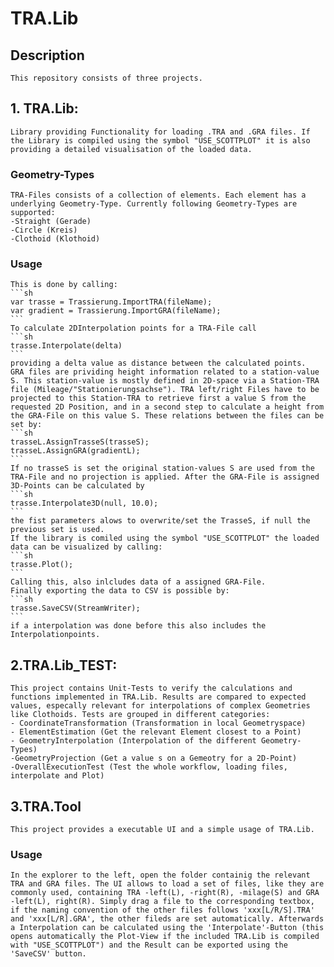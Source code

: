# TRA.Lib

## Description
	This repository consists of three projects.
## 1. TRA.Lib:
	Library providing Functionality for loading .TRA and .GRA files. If the Library is compiled using the symbol "USE_SCOTTPLOT" it is also providing a detailed visualisation of the loaded data.
### Geometry-Types
	TRA-Files consists of a collection of elements. Each element has a underlying Geometry-Type. Currently following Geometry-Types are supported:
	-Straight (Gerade)
	-Circle (Kreis)
	-Clothoid (Klothoid)
### Usage
	This is done by calling:
	```sh
    var trasse = Trassierung.ImportTRA(fileName);
	var gradient = Trassierung.ImportGRA(fileName);
    ```
	To calculate 2DInterpolation points for a TRA-File call
	```sh
    trasse.Interpolate(delta)
    ```
	providing a delta value as distance between the calculated points.
	GRA files are prividing height information related to a station-value S. This station-value is mostly defined in 2D-space via a Station-TRA file (Mileage/"Stationierungsachse"). TRA left/right Files have to be projected to this Station-TRA to retrieve first a value S from the requested 2D Position, and in a second step to calculate a height from the GRA-File on this value S. These relations between the files can be set by:
	```sh
    trasseL.AssignTrasseS(trasseS);
	trasseL.AssignGRA(gradientL);
    ```
	If no trasseS is set the original station-values S are used from the TRA-File and no projection is applied. After the GRA-File is assigned 3D-Points can be calculated by 
	```sh
    trasse.Interpolate3D(null, 10.0);
    ```
	the fist parameters alows to overwrite/set the TrasseS, if null the previous set is used.
	If the library is comiled using the symbol "USE_SCOTTPLOT" the loaded data can be visualized by calling:
	```sh
    trasse.Plot();
    ```
	Calling this, also inlcludes data of a assigned GRA-File.
	Finally exporting the data to CSV is possible by:
	```sh
    trasse.SaveCSV(StreamWriter);
    ```
	if a interpolation was done before this also includes the Interpolationpoints.
## 2.TRA.Lib_TEST:
	This project contains Unit-Tests to verify the calculations and functions implemented in TRA.Lib. Results are compared to expected values, especally relevant for interpolations of complex Geometries like Clothoids. Tests are grouped in different categories:
	- CoordinateTransformation (Transformation in local Geometryspace)
	- ElementEstimation (Get the relevant Element closest to a Point)
	- GeometryInterpolation (Interpolation of the different Geometry-Types)
	-GeometryProjection (Get a value s on a Gemeotry for a 2D-Point)
	-OverallExecutionTest (Test the whole workflow, loading files, interpolate and Plot)
## 3.TRA.Tool
	This project provides a executable UI and a simple usage of TRA.Lib.
### Usage
	In the explorer to the left, open the folder containig the relevant TRA and GRA files. The UI allows to load a set of files, like they are commonly used, containing TRA -left(L), -right(R), -milage(S) and GRA -left(L), right(R). Simply drag a file to the corresponding textbox, if the naming convention of the other files follows 'xxx[L/R/S].TRA' and 'xxx[L/R].GRA', the other fileds are set automatically. Afterwards a Interpolation can be calculated using the 'Interpolate'-Button (this opens automatically the Plot-View if the included TRA.Lib is compiled with "USE_SCOTTPLOT") and the Result can be exported using the 'SaveCSV' button.


